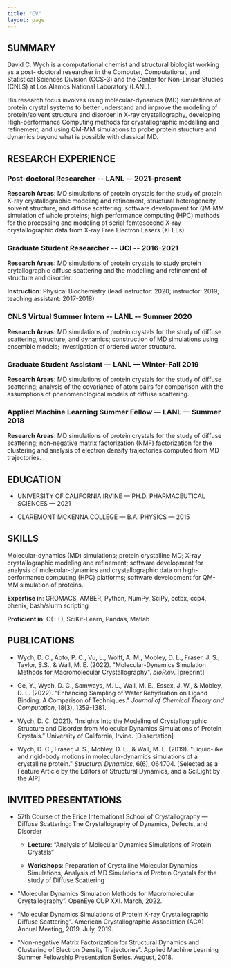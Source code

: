 ```yaml
---
title: "CV"
layout: page 
---
```


## SUMMARY

David C. Wych is a computational chemist and structural biologist working as a post- doctoral researcher in the Computer, Computational, and Statistical Sciences Division (CCS-3) and the Center for Non-Linear Studies (CNLS) at Los Alamos National Laboratory (LANL). 

His research focus involves using molecular-dynamics (MD) simulations of protein crystal systems to better understand and improve the modeling of protein/solvent structure and disorder in X-ray crystallography, developing High-performance Computing methods for crystallographic modelling and refinement, and using QM-MM simulations to probe protein structure and dynamics beyond what is possible with classical MD.

## RESEARCH EXPERIENCE

### Post-doctoral Researcher -- LANL -- 2021-present
**Research Areas**: MD simulations of protein crystals for the study of protein X-ray crystallographic modeling and refinement, structural heterogeneity, solvent structure, and diffuse scattering; software development for QM-MM simulation of whole proteins; high performance computing (HPC) methods for the processing and modeling of serial femtosecond X-ray crystallographic data from X-ray Free Electron Lasers (XFELs).

### Graduate Student Researcher -- UCI -- 2016-2021

**Research Areas**: MD simulations of protein crystals to study protein crytallographic diffuse scattering and the modelling and refinement of structure and disorder.

**Instruction**: Physical Biochemistry (lead instructor: 2020; instructor: 2019; teaching assistant: 2017-2018) 

### CNLS Virtual Summer Intern -- LANL -- Summer 2020

**Research Areas**: MD simulations of protein crystals for the study of diffuse scattering, structure, and dynamics; construction of MD simulations using ensemble models; investigation of ordered water structure.

### Graduate Student Assistant — LANL — Winter-Fall 2019

**Research Areas**: MD simulations of protein crystals for the study of diffuse scattering; analysis of the covariance of atom pairs for comparison with the assumptions of phenomenological models of diffuse scattering.

### Applied Machine Learning Summer Fellow — LANL — Summer 2018

**Research Areas**: MD simulations of protein crystals for the study of diffuse scattering; non-negative matrix factorization (NMF) factorization for the clustering and analysis of electron density trajectories computed from MD trajectories.

## EDUCATION

- UNIVERSITY OF CALIFORNIA IRVINE — PH.D. PHARMACEUTICAL SCIENCES — 2021 

- CLAREMONT MCKENNA COLLEGE — B.A. PHYSICS — 2015

## SKILLS

Molecular-dynamics (MD) simulations; protein crystalline MD; X-ray crystallographic modeling and refinement; software development for analysis of molecular-dynamics and crystallographic data on high-performance computing (HPC) platforms; software development for QM-MM simulation of proteins.

**Expertise in**: GROMACS, AMBER, Python, NumPy, SciPy, cctbx, ccp4, phenix, bash/slurm scripting

**Proficient in**: C(++), SciKit-Learn, Pandas, Matlab

## PUBLICATIONS

- Wych, D. C., Aoto, P. C., Vu, L., Wolff, A. M., Mobley, D. L., Fraser, J. S., Taylor, S.S., & Wall, M. E. (2022). "Molecular-Dynamics Simulation Methods for Macromolecular Crystallography". *bioRxiv*. [preprint]

- Ge, Y., Wych, D. C., Samways, M. L., Wall, M. E., Essex, J. W., & Mobley, D. L. (2022). "Enhancing Sampling of Water Rehydration on Ligand Binding: A Comparison of Techniques." *Journal of Chemical Theory and Computation*, 18(3), 1359-1381.

- Wych, D. C. (2021). "Insights Into the Modeling of Crystallographic Structure and Disorder from Molecular Dynamics Simulations of Protein Crystals." University of California, Irvine. [Dissertation]

- Wych, D. C., Fraser, J. S., Mobley, D. L., & Wall, M. E. (2019). "Liquid-like and rigid-body motions in molecular-dynamics simulations of a crystalline protein." *Structural Dynamics*, 6(6), 064704. [Selected as a Feature Article by the Editors of Structural Dynamics, and a SciLight by the AIP]

## INVITED PRESENTATIONS

- 57th Course of the Erice International School of Crystallography — Diffuse Scattering: The Crystallography of Dynamics, Defects, and Disorder 

    - **Lecture**: “Analysis of Molecular Dynamics Simulations of Protein Crystals”

    - **Workshops**: Preparation of Crystalline Molecular Dynamics Simulations, Analysis of MD Simulations of Protein Crystals for the study of Diffuse Scattering

- "Molecular Dynamics Simulation Methods for Macromolecular Crystallography”. OpenEye CUP XXI. March, 2022.

- “Molecular Dynamics Simulations of Protein X-ray Crystallographic Diffuse Scattering”. American Crystallographic Association (ACA) Annual Meeting, 2019. July, 2019.

- “Non-negative Matrix Factorization for Structural Dynamics and Clustering of Electron Density Trajectories”. Applied Machine Learning Summer Fellowship Presentation Series. August, 2018.
